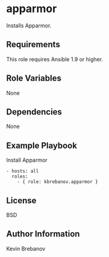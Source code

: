 apparmor
========

Installs Apparmor.

Requirements
------------

This role requires Ansible 1.9 or higher.

Role Variables
--------------

None

Dependencies
------------

None

Example Playbook
----------------

Install Apparmor
```
- hosts: all
  roles:
    - { role: kbrebanov.apparmor }
```

License
-------

BSD

Author Information
------------------

Kevin Brebanov
